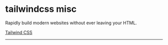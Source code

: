 # tailwindcss misc

Rapidly build modern websites without ever leaving your HTML.

[Tailwind CSS](https://tailwindcss.com/)

---
